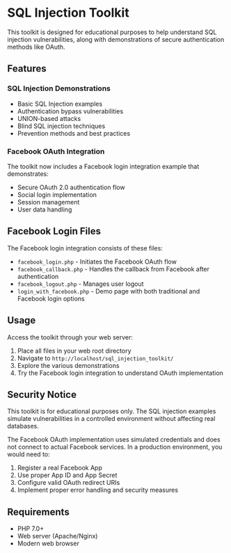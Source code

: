 # SQL Injection Toolkit

This toolkit is designed for educational purposes to help understand SQL injection vulnerabilities, along with demonstrations of secure authentication methods like OAuth.

## Features

### SQL Injection Demonstrations
- Basic SQL Injection examples
- Authentication bypass vulnerabilities
- UNION-based attacks
- Blind SQL injection techniques
- Prevention methods and best practices

### Facebook OAuth Integration
The toolkit now includes a Facebook login integration example that demonstrates:
- Secure OAuth 2.0 authentication flow
- Social login implementation
- Session management
- User data handling

## Facebook Login Files

The Facebook login integration consists of these files:

- `facebook_login.php` - Initiates the Facebook OAuth flow
- `facebook_callback.php` - Handles the callback from Facebook after authentication
- `facebook_logout.php` - Manages user logout
- `login_with_facebook.php` - Demo page with both traditional and Facebook login options

## Usage

Access the toolkit through your web server:
1. Place all files in your web root directory
2. Navigate to `http://localhost/sql_injection_toolkit/`
3. Explore the various demonstrations
4. Try the Facebook login integration to understand OAuth implementation

## Security Notice

This toolkit is for educational purposes only. The SQL injection examples simulate vulnerabilities in a controlled environment without affecting real databases.

The Facebook OAuth implementation uses simulated credentials and does not connect to actual Facebook services. In a production environment, you would need to:
1. Register a real Facebook App
2. Use proper App ID and App Secret 
3. Configure valid OAuth redirect URIs
4. Implement proper error handling and security measures

## Requirements

- PHP 7.0+
- Web server (Apache/Nginx)
- Modern web browser 